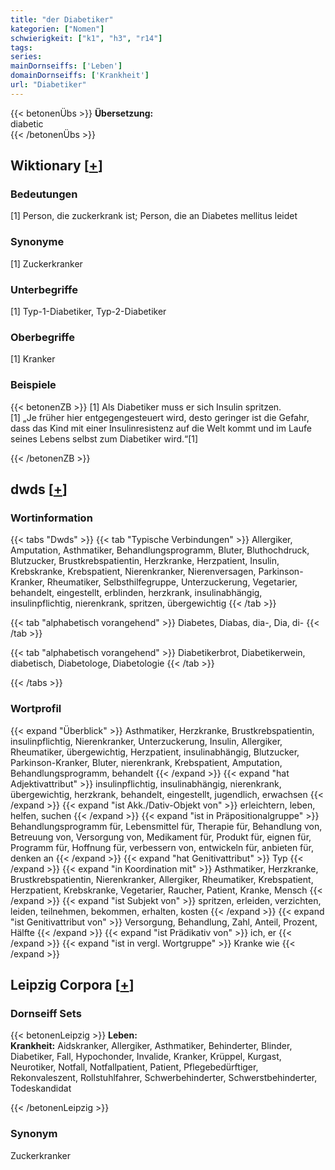 ```yaml
---
title: "der Diabetiker"
kategorien: ["Nomen"]
schwierigkeit: ["k1", "h3", "r14"]
tags:
series:
mainDornseiffs: ['Leben']
domainDornseiffs: ['Krankheit']
url: "Diabetiker"
---
```


{{< betonenÜbs >}}
**Übersetzung:**  
diabetic  
{{< /betonenÜbs >}}

## Wiktionary [[+](https://de.wiktionary.org/wiki/Diabetiker)]

### Bedeutungen
[1] Person, die zuckerkrank ist; Person, die an Diabetes mellitus leidet  

### Synonyme
[1] Zuckerkranker  

### Unterbegriffe
[1] Typ-1-Diabetiker, Typ-2-Diabetiker  

### Oberbegriffe
[1] Kranker  

### Beispiele
{{< betonenZB >}}
[1] Als Diabetiker muss er sich Insulin spritzen.  
[1] „Je früher hier entgegengesteuert wird, desto geringer ist die Gefahr, dass das Kind mit einer Insulinresistenz auf die Welt kommt und im Laufe seines Lebens selbst zum Diabetiker wird.“[1]  

{{< /betonenZB >}}


## dwds [[+](https://www.dwds.de/wb/Diabetiker)]

### Wortinformation
{{< tabs "Dwds" >}}
{{< tab "Typische Verbindungen" >}}
Allergiker, Amputation, Asthmatiker, Behandlungsprogramm, Bluter, Bluthochdruck, Blutzucker, Brustkrebspatientin, Herzkranke, Herzpatient, Insulin, Krebskranke, Krebspatient, Nierenkranker, Nierenversagen, Parkinson-Kranker, Rheumatiker, Selbsthilfegruppe, Unterzuckerung, Vegetarier, behandelt, eingestellt, erblinden, herzkrank, insulinabhängig, insulinpflichtig, nierenkrank, spritzen, übergewichtig
{{< /tab >}}

{{< tab "alphabetisch vorangehend" >}}
Diabetes, Diabas, dia-, Dia, di-
{{< /tab >}}

{{< tab "alphabetisch vorangehend" >}}
Diabetikerbrot, Diabetikerwein, diabetisch, Diabetologe, Diabetologie
{{< /tab >}}

{{< /tabs >}}

### Wortprofil
{{< expand "Überblick" >}} Asthmatiker, Herzkranke, Brustkrebspatientin, insulinpflichtig, Nierenkranker, Unterzuckerung, Insulin, Allergiker, Rheumatiker, übergewichtig, Herzpatient, insulinabhängig, Blutzucker, Parkinson-Kranker, Bluter, nierenkrank, Krebspatient, Amputation, Behandlungsprogramm, behandelt {{< /expand >}}
{{< expand "hat Adjektivattribut" >}} insulinpflichtig, insulinabhängig, nierenkrank, übergewichtig, herzkrank, behandelt, eingestellt, jugendlich, erwachsen {{< /expand >}}
{{< expand "ist Akk./Dativ-Objekt von" >}} erleichtern, leben, helfen, suchen {{< /expand >}}
{{< expand "ist in Präpositionalgruppe" >}} Behandlungsprogramm für, Lebensmittel für, Therapie für, Behandlung von, Betreuung von, Versorgung von, Medikament für, Produkt für, eignen für, Programm für, Hoffnung für, verbessern von, entwickeln für, anbieten für, denken an {{< /expand >}}
{{< expand "hat Genitivattribut" >}} Typ {{< /expand >}}
{{< expand "in Koordination mit" >}} Asthmatiker, Herzkranke, Brustkrebspatientin, Nierenkranker, Allergiker, Rheumatiker, Krebspatient, Herzpatient, Krebskranke, Vegetarier, Raucher, Patient, Kranke, Mensch {{< /expand >}}
{{< expand "ist Subjekt von" >}} spritzen, erleiden, verzichten, leiden, teilnehmen, bekommen, erhalten, kosten {{< /expand >}}
{{< expand "ist Genitivattribut von" >}} Versorgung, Behandlung, Zahl, Anteil, Prozent, Hälfte {{< /expand >}}
{{< expand "ist Prädikativ von" >}} ich, er {{< /expand >}}
{{< expand "ist in vergl. Wortgruppe" >}} Kranke wie {{< /expand >}}

## Leipzig Corpora [[+](https://corpora.uni-leipzig.de/en/res?word=Diabetiker&corpusId=deu_newscrawl-public_2018)]

### Dornseiff Sets
{{< betonenLeipzig >}}
**Leben:**  
**Krankheit:** Aidskranker, Allergiker, Asthmatiker, Behinderter, Blinder, Diabetiker, Fall, Hypochonder, Invalide, Kranker, Krüppel, Kurgast, Neurotiker, Notfall, Notfallpatient, Patient, Pflegebedürftiger, Rekonvaleszent, Rollstuhlfahrer, Schwerbehinderter, Schwerstbehinderter, Todeskandidat  

{{< /betonenLeipzig >}}

### Synonym
Zuckerkranker

